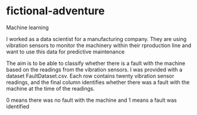 # fictional-adventure
Machine learning


I worked as a data scientist for a manufacturing company. They are using vibration sensors to monitor the machinery within their rproduction line and want to use this data for predictive maintenance

The aim is to be able to classify whether there is a fault with the machine based on the readings from the vibration sensors. I was provided with a dataset FaultDataset.csv. Each row contains twenty vibration sensor readings, and the final column identifies whether there was a fault with the machine at the time of the readings.


0 means there was no fault with the machine and 1 means a fault was identified
